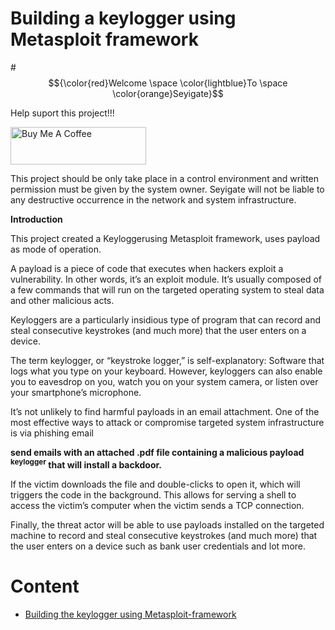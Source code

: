 # Building a keylogger using Metasploit framework
#$${\color{red}Welcome \space \color{lightblue}To \space \color{orange}Seyigate}$$

Help suport this project!!!

<a href="https://www.buymeacoffee.com/seyiphysica" target="_blank"><img src="https://cdn.buymeacoffee.com/buttons/v2/default-yellow.png" alt="Buy Me A Coffee" style="height: 60px !important;width: 217px !important;" ></a>

This project should be only take place in a control environment and written permission must be given by the system owner.
Seyigate will not be liable to any destructive occurrence in the network and system infrastructure. 


**Introduction** 

This project created a Keyloggerusing Metasploit framework, uses payload as mode of operation.

A payload is a piece of code that executes when hackers exploit a vulnerability. In other words, it’s an exploit module. It’s usually composed of a few commands that will run on the targeted operating system to steal data and other malicious acts.

Keyloggers are a particularly insidious type of program that can record and steal consecutive keystrokes (and much more) that the user enters on a device. 

The term keylogger, or “keystroke logger,” is self-explanatory: Software that logs what you type on your keyboard. However, keyloggers can also enable you to eavesdrop on you, watch you on your system camera, or listen over your smartphone’s microphone.

It’s not unlikely to find harmful payloads in an email attachment. One of the most effective ways to attack or compromise targeted system infrastructure is via phishing email 

**send emails with an attached .pdf file containing a malicious payload <sup>**keylogger**</sup> that will install a backdoor.**

If the victim downloads the file and double-clicks to open it, which will triggers the code in the background. This allows for serving a shell to access the victim’s computer when the victim sends a TCP connection.

Finally, the threat actor will be able to use payloads installed on the targeted machine to record and steal consecutive keystrokes (and much more) that the user enters on a device such as bank user credentials and lot more. 


# **Content**
* [Building the keylogger using Metasploit-framework](https://github.com/Seyigate/gate_Keylogger/blob/main/Building%20the%20keylogger%20using%20Metasploit-framework)



